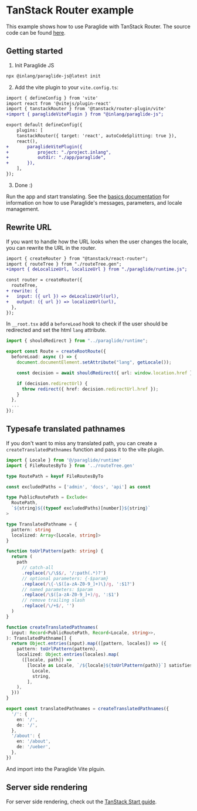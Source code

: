 # TanStack Router example

This example shows how to use Paraglide with TanStack Router. The source code can be found [here](https://github.com/opral/monorepo/tree/main/inlang/packages/paraglide/paraglide-js/examples/tanstack-router).

## Getting started

1. Init Paraglide JS

```bash
npx @inlang/paraglide-js@latest init
```

2. Add the vite plugin to your `vite.config.ts`:

```diff
import { defineConfig } from 'vite'
import react from '@vitejs/plugin-react'
import { tanstackRouter } from '@tanstack/router-plugin/vite'
+import { paraglideVitePlugin } from "@inlang/paraglide-js";

export default defineConfig({
	plugins: [
    tanstackRouter({ target: 'react', autoCodeSplitting: true }),
    react(),
+		paraglideVitePlugin({
+			project: "./project.inlang",
+			outdir: "./app/paraglide",
+		}),
	],
});
```

3. Done :)

Run the app and start translating. See the [basics documentation](https://inlang.com/m/gerre34r/library-inlang-paraglideJs/basics) for information on how to use Paraglide's messages, parameters, and locale management.

## Rewrite URL

If you want to handle how the URL looks when the user changes the locale, you can rewrite the URL in the router.

```diff
import { createRouter } from "@tanstack/react-router";
import { routeTree } from "./routeTree.gen";
+import { deLocalizeUrl, localizeUrl } from "./paraglide/runtime.js";

const router = createRouter({
  routeTree,
+ rewrite: {
+   input: ({ url }) => deLocalizeUrl(url),
+   output: ({ url }) => localizeUrl(url),
  },
});
```

In `__root.tsx` add a `beforeLoad` hook to check if the user should be redirected and set the html `lang` attribute.

```ts
import { shouldRedirect } from "../paraglide/runtime";

export const Route = createRootRoute({
  beforeLoad: async () => {
    document.documentElement.setAttribute("lang", getLocale());

    const decision = await shouldRedirect({ url: window.location.href });

    if (decision.redirectUrl) {
      throw redirect({ href: decision.redirectUrl.href });
    }
  },
  ...
});
```

## Typesafe translated pathnames

If you don't want to miss any translated path, you can create a `createTranslatedPathnames` function and pass it to the vite plugin.

```ts
import { Locale } from '@/paraglide/runtime'
import { FileRoutesByTo } from '../routeTree.gen'

type RoutePath = keyof FileRoutesByTo

const excludedPaths = ['admin', 'docs', 'api'] as const

type PublicRoutePath = Exclude<
  RoutePath,
  `${string}${(typeof excludedPaths)[number]}${string}`
>

type TranslatedPathname = {
  pattern: string
  localized: Array<[Locale, string]>
}

function toUrlPattern(path: string) {
  return (
    path
      // catch-all
      .replace(/\/\$$/, '/:path(.*)?')
      // optional parameters: {-$param}
      .replace(/\{-\$([a-zA-Z0-9_]+)\}/g, ':$1?')
      // named parameters: $param
      .replace(/\$([a-zA-Z0-9_]+)/g, ':$1')
      // remove trailing slash
      .replace(/\/+$/, '')
  )
}

function createTranslatedPathnames(
  input: Record<PublicRoutePath, Record<Locale, string>>,
): TranslatedPathname[] {
  return Object.entries(input).map(([pattern, locales]) => ({
    pattern: toUrlPattern(pattern),
    localized: Object.entries(locales).map(
      ([locale, path]) =>
        [locale as Locale, `/${locale}${toUrlPattern(path)}`] satisfies [
          Locale,
          string,
        ],
    ),
  }))
}

export const translatedPathnames = createTranslatedPathnames({
  '/': {
    en: '/',
    de: '/',
  },
  '/about': {
    en: '/about',
    de: '/ueber',
  },
})
```

And import into the Paraglide Vite plguin.

## Server side rendering

For server side rendering, check out the [TanStack Start guide](https://github.com/TanStack/router/tree/main/examples/react/start-i18n-paraglide).
